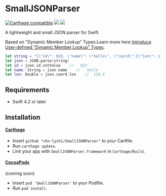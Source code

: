 # SmallJSONParser

[![Carthage compatible](https://img.shields.io/badge/Carthage-compatible-4BC51D.svg?style=flat)](https://github.com/Carthage/Carthage)
![](https://img.shields.io/cocoapods/v/SmallJSONParser.svg?style=flat)
![](https://img.shields.io/badge/platform-ios-osx-watchos-tvos-lightgrey.svg)

A lightweight and small JSON parser for Swift.

Based on "Dynamic Member Lookup" Types.Learn more here [Introduce User-defined "Dynamic Member Lookup" Types](https://github.com/apple/swift-evolution/blob/master/proposals/0195-dynamic-member-lookup.md).

```swift
let string = "{\"id\": 923, \"name\": \"hello\", \"coord\":{\"lon\": 116.4, \"lat\": 39.91}}"
let json = JSON.parse(string)
let id = json.id.intValue    //   923
let name: String = json.name    //   hello
let lon: Double = json.coord.lon    //  116.4
```

## Requirements

- Swift 4.2 or later

## Installation

#### [Carthage](https://github.com/Carthage/Carthage)

- Insert `github "chn-lyzhi/SmallJSONParser"` to your Cartfile.
- Run `carthage update`.
- Link your app with `SmallJSONParser.framework` in `Carthage/Build`.

#### [CocoaPods](https://github.com/cocoapods/cocoapods)

(coming soon)

- Insert `pod 'SmallJSONParser'` to your Podfile.
- Run `pod install`.
